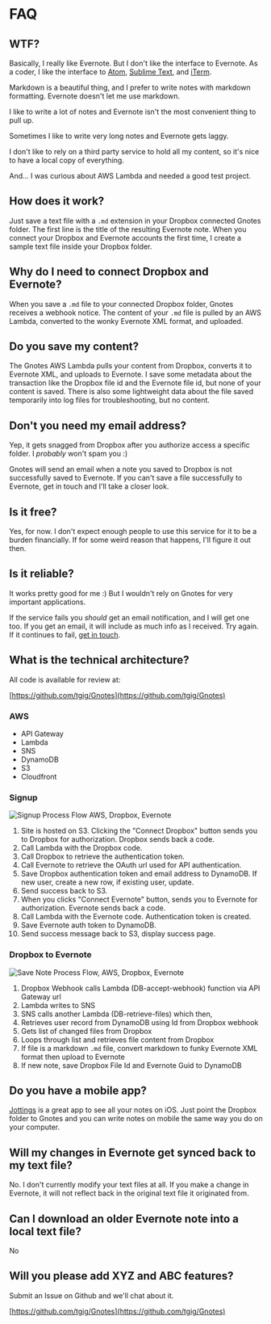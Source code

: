# FAQ

<h2 class="m-t-lg">WTF?</h2>

Basically, I really like Evernote. But I don't like the interface to Evernote. As a coder, I like the interface to [Atom](https://atom.io/), [Sublime Text](http://www.sublimetext.com), and [iTerm](https://www.iterm2.com).

Markdown is a beautiful thing, and I prefer to write notes with markdown formatting. Evernote doesn't let me use markdown.

I like to write a lot of notes and Evernote isn't the most convenient thing to pull up.

Sometimes I like to write very long notes and Evernote gets laggy.

I don't like to rely on a third party service to hold all my content, so it's nice to have a local copy of everything.

And... I was curious about AWS Lambda and needed a good test project.

## How does it work?

Just save a text file with a `.md` extension in your Dropbox connected Gnotes folder. The first line is the title of the resulting Evernote note. When you connect your Dropbox and Evernote accounts the first time, I create a sample text file inside your Dropbox folder.

## Why do I need to connect Dropbox and Evernote?

When you save a `.md` file to your connected Dropbox folder, Gnotes receives a webhook notice. The content of your `.md` file is pulled by an AWS Lambda, converted to the wonky Evernote XML format, and uploaded.

## Do you save my content?

The Gnotes AWS Lambda pulls your content from Dropbox, converts it to Evernote XML, and uploads to Evernote. I save some metadata about the transaction like the Dropbox file id and the Evernote file id, but none of your content is saved. There is also some lightweight data about the file saved temporarily into log files for troubleshooting, but no content.

## Don't you need my email address?

Yep, it gets snagged from Dropbox after you authorize access a specific folder. I *probably* won't spam you :)

Gnotes will send an email when a note you saved to Dropbox is not successfully saved to Evernote.  If you can't save a file successfully to Evernote, get in touch and I'll take a closer look.

## Is it free?

Yes, for now. I don't expect enough people to use this service for it to be a burden financially. If for some weird reason that happens, I'll figure it out then.

## Is it reliable?

It works pretty good for me :) But I wouldn't rely on Gnotes for very important applications.

If the service fails you *should* get an email notification, and I will get one too. If you get an email, it will include as much info as I received. Try again. If it continues to fail, [get in touch](/contact).

## What is the technical architecture?

All code is available for review at:

[https://github.com/tgig/Gnotes](https://github.com/tgig/Gnotes)

### AWS
  * API Gateway
  * Lambda
  * SNS
  * DynamoDB
  * S3
  * Cloudfront

### Signup

![Signup Process Flow AWS, Dropbox, Evernote](/images/ProcessFlow-Signup.png)

  1. Site is hosted on S3. Clicking the "Connect Dropbox" button sends you to Dropbox for authorization. Dropbox sends back a code.
  2. Call Lambda with the Dropbox code.
  3. Call Dropbox to retrieve the authentication token.
  4. Call Evernote to retrieve the OAuth url used for API authentication.
  5. Save Dropbox authentication token and email address to DynamoDB. If new user, create a new row, if existing user, update.
  6. Send success back to S3.
  7. When you clicks "Connect Evernote" button, sends you to Evernote for authorization. Evernote sends back a code.
  8. Call Lambda with the Evernote code. Authentication token is created.
  9. Save Evernote auth token to DynamoDB.
  10. Send success message back to S3, display success page.

### Dropbox to Evernote

![Save Note Process Flow, AWS, Dropbox, Evernote](/images/ProcessFlow-SaveNote.png)

  1. Dropbox Webhook calls Lambda (DB-accept-webhook) function via API Gateway url
  2. Lambda writes to SNS
  3. SNS calls another Lambda (DB-retrieve-files) which then,
  4. Retrieves user record from DynamoDB using Id from Dropbox webhook
  5. Gets list of changed files from Dropbox
  6. Loops through list and retrieves file content from Dropbox
  7. If file is a markdown `.md` file, convert markdown to funky Evernote XML format then upload to Evernote
  8. If new note, save Dropbox File Id and Evernote Guid to DynamoDB


## Do you have a mobile app?

[Jottings](http://jottingsapp.com/) is a great app to see all your notes on iOS. Just point the Dropbox folder to Gnotes and you can write notes on mobile the same way you do on your computer.

## Will my changes in Evernote get synced back to my text file?

No. I don't currently modify your text files at all. If you make a change in Evernote, it will not reflect back in the original text file it originated from.

## Can I download an older Evernote note into a local text file?

No

## Will you please add XYZ and ABC features?

Submit an Issue on Github and we'll chat about it.

[https://github.com/tgig/Gnotes](https://github.com/tgig/Gnotes)


